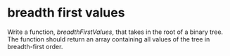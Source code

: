 # breadth first values

Write a function, _breadthFirstValues_, that takes in the root of a binary tree. The function should return an array containing all values of the tree in breadth-first order.